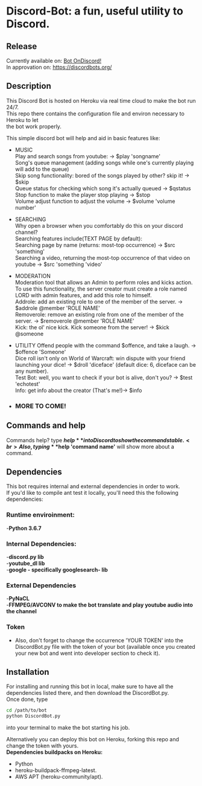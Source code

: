 # Discord-Bot: a fun, useful utility to Discord.

## Release

Currently available on: [Bot OnDiscord!](https://bots.ondiscord.xyz/bots/518750364363784207 "El boto!")<br>
In approvation on: https://discordbots.org/

## Description
This Discord Bot is hosted on Heroku via real time cloud to make the bot run 24/7.<br>
This repo there contains the configuration file and environ necessary to Heroku to let<br> 
the bot work properly.<br>

This simple discord bot will help and aid in basic features like:

 - MUSIC<br>
   Play and search songs from youtube: -> $play 'songname'<br>
   Song's queue management (adding songs while one's currently playing will add to the queue)<br>
   Skip song functionality: bored of the songs played by other? skip it! -> $skip<br>
   Queue status for checking which song it's actually queued -> $qstatus<br>
   Stop function to make the player stop playing -> $stop<br>
   Volume adjust function to adjust the volume -> $volume 'volume number'<br>

 - SEARCHING<br>
   Why open a browser when you comfortably do this on your discord channel?<br>
   Searching features include(TEXT PAGE by default):<br>
   Searching page by name (returns: most-top occurrence) -> $src 'something'<br>
   Searching a video, returning the most-top occurrence of that video on youtube -> $src 'something 'video'<br>

  - MODERATION<br>
   Moderation tool that allows an Admin to perform roles and kicks action. To use this functionality, the server creator must create a role named LORD with admin features, and add this role to himself.<br>
   Addrole: add an existing role to one of the member of the server. -> $addrole @member 'ROLE NAME'<br>
   Removerole: remove an existing role from one of the member of the server. -> $removerole @member 'ROLE NAME'<br>
   Kick: the ol' nice kick. Kick someone from the server! -> $kick @someone<br>
  - UTILITY
    Offend people with the command $offence, and take a laugh. -> $offence 'Someone'<br>
    Dice roll isn't only on World of Warcraft: win dispute with your friend launching your dice! -> $droll 'diceface' (default dice: 6, diceface can be any number).<br>
    Test Bot: well, you want to check if your bot is alive, don't you? -> $test 'echotest'<br>
    Info: get info about the creator (That's me!)-> $info<br>

 - ### MORE TO COME!<br>

## Commands and help

Commands help? type **$help** into Discord to show the commands table.<br>
Also, typing **$help 'command name'** will show more about a command.

## Dependencies 

This bot requires internal and external dependencies in order to work.<br>
If you'd like to compile ant test it locally, you'll need this the following dependencies:

 ### Runtime enviroinment: 
 -**Python 3.6.7**

 ### Internal Dependencies:
 -**discord.py lib**<br>
 -**youtube_dl lib**<br>
 -**google - specifically googlesearch- lib**<br>
 
 ### External Dependencies
 -**PyNaCL**<br>
 -**FFMPEG/AVCONV to make the bot translate and play youtube audio into the channel**<br>
 
 ### Token
 - Also, don't forget to change the occurrence 'YOUR TOKEN' into the DiscordBot.py file with the token of your bot (available once you created your new bot and went into developer section to check it).
 
 ## Installation
 
 For installing and running this bot in local, make sure to have all the dependencies listed there, and then download
 the DiscordBot.py.<br>
 Once done, type 
 
 ```bash
 cd /path/to/bot
 python DiscordBot.py 
 ```
 into your terminal to make the bot starting his job.
 
 Alternatively you can deploy this bot on Heroku, forking this repo and change the token with yours.<br>
 **Dependencies buildpacks on Heroku:**
 - Python 
 - heroku-buildpack-ffmpeg-latest.
 - AWS APT (heroku-community/apt).
